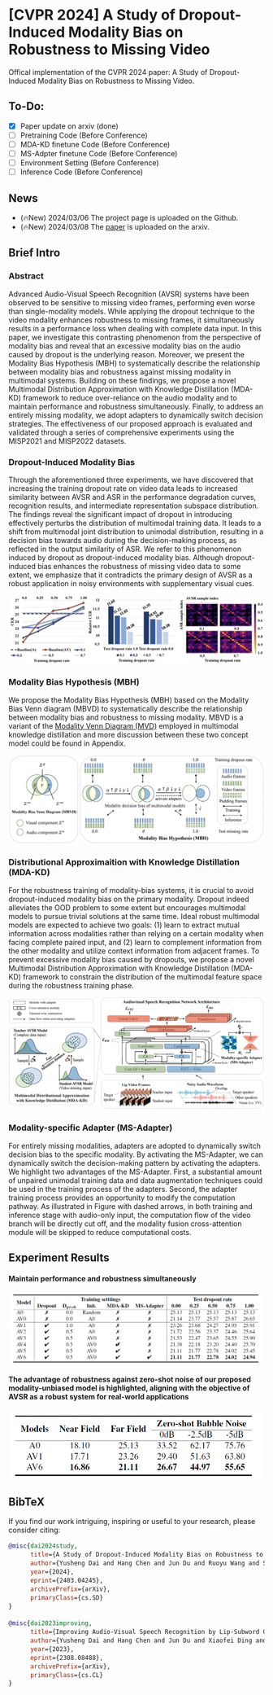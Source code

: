 # [CVPR 2024] A Study of Dropout-Induced Modality Bias on Robustness to Missing Video

Offical implementation of the CVPR 2024 paper: A Study of Dropout-Induced Modality Bias on Robustness to Missing Video.


## To-Do:

- [x] Paper update on arxiv (done)
- [ ] Pretraining Code (Before Conference)
- [ ] MDA-KD finetune Code (Before Conference)
- [ ] MS-Adpter finetune Code (Before Conference)
- [ ] Environment Setting  (Before Conference)
- [ ] Inference Code (Before Conference)

## News

- (🔥New) 2024/03/06 The project page is  uploaded on the Github.
- (🔥New) 2024/03/08 The [paper](https://arxiv.org/abs/2403.04245) is uploaded on the arxiv.

## Brief Intro

### Abstract

Advanced Audio-Visual Speech Recognition (AVSR) systems have been observed to be sensitive to missing video frames, performing even worse than single-modality models. While applying the dropout technique to the video modality enhances robustness to missing frames, it simultaneously results in a performance loss when dealing with complete data input. In this paper, we investigate this contrasting phenomenon from the perspective of modality bias and reveal that an excessive modality bias on the audio caused by dropout is the underlying reason. Moreover, we present the Modality Bias Hypothesis (MBH) to systematically describe the relationship between modality bias and robustness against missing modality in multimodal systems. Building on these findings, we propose a novel Multimodal Distribution Approximation with Knowledge Distillation (MDA-KD) framework to reduce over-reliance on the audio modality and to maintain performance and robustness simultaneously. Finally, to address an entirely missing modality, we adopt adapters to dynamically switch decision strategies. The effectiveness of our proposed approach is evaluated and validated through a series of comprehensive experiments using the MISP2021 and MISP2022 datasets.

### Dropout-Induced Modality Bias

Through the aforementioned three experiments, we have discovered that increasing the training dropout rate on video data leads to increased similarity between AVSR and ASR in the performance degradation curves, recognition results, and intermediate representation subspace distribution. The findings reveal the significant impact of dropout in introducing effectively perturbs the distribution of multimodal training data. It leads to a shift from multimodal joint distribution to unimodal distribution, resulting in a decision bias towards audio during the decision-making process, as reflected in the output similarity of ASR. We refer to this phenomenon induced by dropout as dropout-induced modality bias. Although dropout-induced bias enhances the robustness of missing video data to some extent, we emphasize that it contradicts the primary design of AVSR as a robust application in noisy environments with supplementary visual cues.

<p align="center">
    <img src="media/study.png">
</p>

### Modality Bias Hypothesis (MBH)

We propose the Modality Bias Hypothesis (MBH)  based on the Modality Bias Venn diagram (MBVD) to systematically describe the relationship between modality bias and robustness to missing modality. MBVD is a variant of the [Modality Venn Diagram (MVD)](https://arxiv.org/abs/2206.06487) employed in multimodal knowledge distillation and more discussion between these two concept model could be found in Appendix.

<p align="center">
    <img src="media/MBH.png">
</p>

### **Distributional Approximaition with Knowledge Distillation (MDA-KD)**

For the robustness training of modality-bias systems, it is crucial to avoid dropout-induced modality bias on the primary modality. Dropout indeed alleviates the OOD problem to some extent but encourages multimodal models to pursue trivial solutions at the same time. Ideal robust multimodal models are expected to achieve two goals: (1) learn to extract mutual information across modalities rather than relying on a certain modality when facing complete paired input, and (2) learn to complement information from the other modality and utilize context information from adjacent frames. To prevent excessive modality bias caused by dropouts, we propose a novel Multimodal Distribution Approximation with Knowledge Distillation (MDA-KD) framework to constrain the distribution of the multimodal feature space during the robustness training phase.

<p align="center">
    <img src="media/CVPR2024.png">
</p>

### Modality-specific Adapter (MS-Adapter)

For entirely missing modalities, adapters are adopted to dynamically switch decision bias to the specific modality. By activating the MS-Adapter, we can dynamically switch the decision-making pattern by activating the adapters. We highlight two advantages of the MS-Adapter. First, a substantial amount of unpaired unimodal training data and data augmentation techniques could be used in the training process of the adapters. Second, the adapter training process provides an opportunity to modify the computation pathway. As illustrated in Figure with dashed arrows, in both training and inference stage with audio-only input, the computation flow of the video branch will be directly cut off, and the modality fusion cross-attention module will be skipped to reduce computational costs.

## Experiment Results

#### Maintain performance and robustness simultaneously

<p align="center">
    <img src="media/overall.png">
</p>

#### **The advantage of robustness against zero-shot noise of our proposed modality-unbiased model is highlighted, aligning with the objective of AVSR as a robust system for real-world applications**

<p align="center">
    <img src="media/zeroshot.png">
</p>



## BibTeX

If you find our work intriguing, inspiring or useful to your research, please consider citing:

```bibtex
@misc{dai2024study,
      title={A Study of Dropout-Induced Modality Bias on Robustness to Missing Video Frames for Audio-Visual Speech Recognition}, 
      author={Yusheng Dai and Hang Chen and Jun Du and Ruoyu Wang and Shihao Chen and Jiefeng Ma and Haotian Wang and Chin-Hui Lee},
      year={2024},
      eprint={2403.04245},
      archivePrefix={arXiv},
      primaryClass={cs.SD}
}

@misc{dai2023improving,
      title={Improving Audio-Visual Speech Recognition by Lip-Subword Correlation Based Visual Pre-training and Cross-Modal Fusion Encoder}, 
      author={Yusheng Dai and Hang Chen and Jun Du and Xiaofei Ding and Ning Ding and Feijun Jiang and Chin-Hui Lee},
      year={2023},
      eprint={2308.08488},
      archivePrefix={arXiv},
      primaryClass={cs.CL}
}
```

